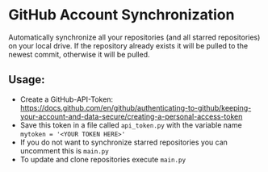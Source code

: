 # GitHub Account Synchronization

Automatically synchronize all your repositories (and all starred repositories) on your local drive. If the repository already exists it will be pulled to the newest commit, otherwise it will be pulled.

## Usage:
* Create a GitHub-API-Token: https://docs.github.com/en/github/authenticating-to-github/keeping-your-account-and-data-secure/creating-a-personal-access-token
* Save this token in a file called `api_token.py` with the variable name `mytoken = '<YOUR TOKEN HERE>'`
* If you do not want to synchronize starred repositories you can uncomment this is `main.py`
* To update and clone repositories execute `main.py`
